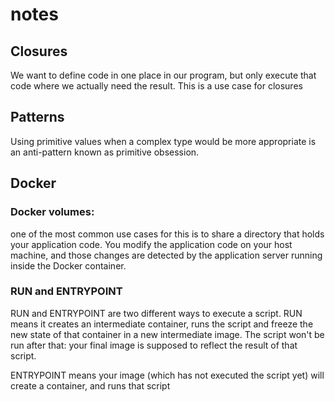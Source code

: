 # notes
## Closures
We want to define code in one place in our program,
but only execute that code where we actually need the result.
This is a use case for closures

## Patterns
Using primitive values when a complex type would be more appropriate is
an anti-pattern known as primitive obsession.

## Docker
### Docker volumes:
one of the most common use cases for this is to share a directory that
holds your application code. You modify the application code on your host
machine, and those changes are detected by the application server running inside the Docker container.

### RUN and ENTRYPOINT
RUN and ENTRYPOINT are two different ways to execute a script.
RUN means it creates an intermediate container, runs the script and freeze the new state of that container in a new intermediate image. The script won't be run after that: your final image is supposed to reflect the result of that script.

ENTRYPOINT means your image (which has not executed the script yet) will create a container, and runs that script
